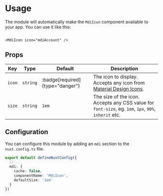 # Usage

The module will automatically make the `MdiIcon` component available to your app. You can use it like this:

```vue [index.vue]

<MdiIcon icon="mdiAccount" />
```

## Props

| **Key**   | **Type** | **Default**                     | **Description**                                                                                             |
|-----------|----------|---------------------------------|-------------------------------------------------------------------------------------------------------------|
| `icon`    | `string` | :badge[required]{type="danger"} | The icon to display. Accepts any icon from [Material Design Icons](https://pictogrammers.com/library/mdi/). |
| `size`    | `string` | `1em`                           | The size of the icon. Accepts any CSS value for `font-size`, eg. `1em`, `1px`, `90%`, `inherit` etc.        |

## Configuration

You can configure this module by adding an `mdi` section to the `nuxt.config.ts` file.

```ts
export default defineNuxtConfig({
  // ...
  mdi: {
    cache: false,
    componentName: 'MdiIcon',
    defaultSize: '1em'
  }
})
```
